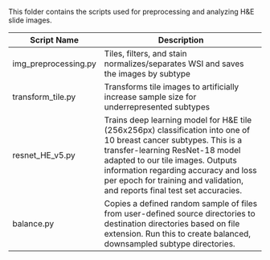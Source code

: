This folder contains the scripts used for preprocessing and analyzing H&E slide images.


|Script Name |Description|
|--|--|
|img_preprocessing.py |Tiles, filters, and stain normalizes/separates WSI and saves the images by subtype|
|transform_tile.py | Transforms tile images to artificially increase sample size for underrepresented subtypes |
|resnet_HE_v5.py | Trains deep learning model for H&E tile (256x256px) classification into one of 10 breast cancer subtypes. This is a transfer-learning ResNet-18 model adapted to our tile images.  Outputs information regarding accuracy and loss per epoch for training and validation, and reports final test set accuracies. | 
|balance.py | Copies a defined random sample of files from user-defined source directories to destination directories based on file extension. Run this to create balanced, downsampled subtype directories.
